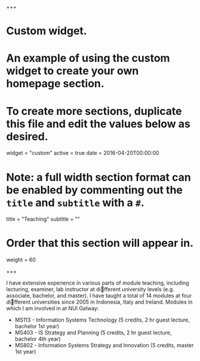 +++
# Custom widget.
# An example of using the custom widget to create your own homepage section.
# To create more sections, duplicate this file and edit the values below as desired.
widget = "custom"
active = true
date = 2016-04-20T00:00:00

# Note: a full width section format can be enabled by commenting out the `title` and `subtitle` with a `#`.
title = "Teaching"
subtitle = ""

# Order that this section will appear in.
weight = 60

+++

I have extensive experience in various parts of module teaching, including lecturing, examiner, lab instructor at different university levels (e.g. associate, bachelor, and master). I have taught a total of 14 modules at four different universities since 2005 in Indonesia, Italy and Ireland. Modules in which I am involved in at NUI Galway:

* MS113 - Information Systems Technology (5 credits, 2 hr guest lecture, bachelor 1st year)
* MS403 - IS Strategy and Planning (5 credits, 2 hr guest lecture, bachelor 4th year)
* MS802 - Information Systems Strategy and Innovation (5 credits, master 1st year)

